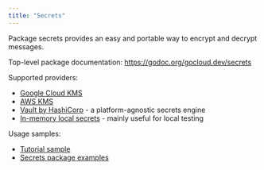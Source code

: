 ```yaml
---
title: "Secrets"
---
```


Package secrets provides an easy and portable way to encrypt and decrypt
messages.

Top-level package documentation: <https://godoc.org/gocloud.dev/secrets>

Supported providers:

* [Google Cloud KMS](https://godoc.org/gocloud.dev/secrets/gcpkms)
* [AWS KMS](https://godoc.org/gocloud.dev/secrets/awskms)
* [Vault by HashiCorp](https://godoc.org/gocloud.dev/secrets/vault) - a
  platform-agnostic secrets engine
* [In-memory local secrets](https://godoc.org/gocloud.dev/secrets/localsecrets) -
  mainly useful for local testing

Usage samples:

* [Tutorial sample](https://github.com/google/go-cloud/tree/master/samples/tutorial)
* [Secrets package examples](https://godoc.org/gocloud.dev/secrets#example-package)
